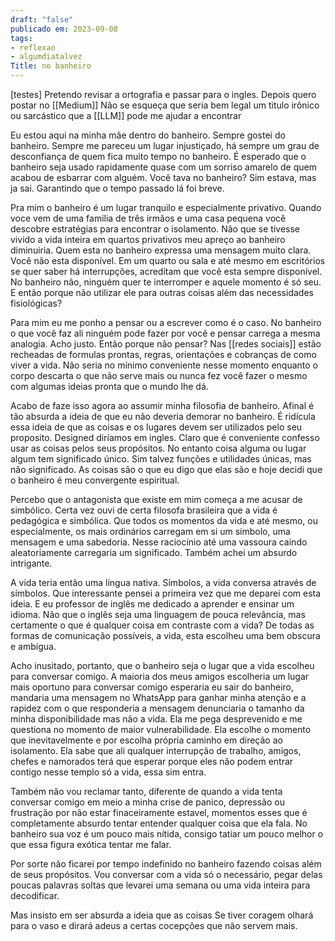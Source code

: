 ```yaml
---
draft: "false"
publicado em: 2023-09-08
tags:
- reflexao
- algumdiatalvez
Title: no banheiro
---
```

[testes]
Pretendo revisar a ortografia e passar para o ingles. Depois quero postar no \[\[Medium\]\]
Não se esqueça que seria bem legal um titulo irônico ou sarcástico que a \[\[LLM\]\] pode me ajudar a encontrar

Eu estou aqui na minha mãe dentro do banheiro. Sempre gostei do banheiro. Sempre me pareceu um lugar injustiçado, há sempre um grau de desconfiança de quem fica muito tempo no banheiro. É esperado que o banheiro seja usado rapidamente quase com um sorriso amarelo de quem acabou de esbarrar com alguém. Você tava no banheiro? Sim estava, mas ja sai. Garantindo que o tempo passado lá foi breve.

Pra mim o banheiro é um lugar tranquilo e especialmente privativo. Quando voce vem de uma familia de três irmãos e uma casa pequena você descobre estratégias para encontrar o isolamento. Não que se tivesse vivido a vida inteira em quartos privativos meu apreço ao banheiro diminuiria. Quem esta no banheiro expressa uma mensagem muito clara. Você não esta disponível. Em um quarto ou sala e até mesmo em escritórios se quer saber há interrupções, acreditam que você esta sempre disponível. No banheiro não, ninguém quer te interromper e aquele momento é só seu. E então porque não utilizar ele para outras coisas além das necessidades fisiológicas?

Para mim eu me ponho a pensar ou a escrever como é o caso. No banheiro o que você faz ali ninguém pode fazer por você e pensar carrega a mesma analogia. Acho justo. Então porque não pensar? Nas \[\[redes sociais\]\] estão recheadas de formulas prontas, regras, orientações e cobranças de como viver a vida. Não seria no mínimo conveniente nesse momento enquanto o corpo descarta o que não serve mais ou nunca fez você fazer o mesmo com algumas ideias pronta que o mundo lhe dá.

Acabo de faze isso agora ao assumir minha filosofia de banheiro. Afinal é tão absurda a ideia de que eu não deveria demorar no banheiro. É ridícula essa ideia de que as coisas e os lugares devem ser utilizados pelo seu proposito. Designed diríamos em ingles. Claro que é conveniente confesso usar as coisas pelos seus propósitos. No entanto coisa alguma ou lugar algum tem significado único. Sim talvez funções e utilidades únicas, mas não significado. As coisas são o que eu digo que elas são e hoje decidi que o banheiro é meu convergente espiritual.

Percebo que o antagonista que existe em mim começa a me acusar de simbólico. Certa vez ouvi de certa filosofa brasileira que a vida é pedagógica e simbólica. Que todos os momentos da vida e até mesmo, ou especialmente, os mais ordinários carregam em si um símbolo, uma mensagem e uma sabedoria. Nesse raciocínio até uma vassoura caindo aleatoriamente carregaria um significado. Também achei um absurdo intrigante.

A vida teria então uma língua nativa. Símbolos, a vida conversa através de símbolos. Que interessante pensei a primeira vez que me deparei com esta ideia. E eu professor de inglês me dedicado a aprender e ensinar um idioma. Não que o inglês seja uma linguagem de pouca relevância, mas certamente o que é qualquer coisa em contraste com a vida? De todas as formas de comunicação possíveis, a vida, esta escolheu uma bem obscura e ambígua.

Acho inusitado, portanto, que o banheiro seja o lugar que a vida escolheu para conversar comigo. A maioria dos meus amigos escolheria um lugar mais oportuno para conversar comigo esperaria eu sair do banheiro, mandaria uma mensagem no WhatsApp para ganhar minha atenção e a rapidez com o que responderia a mensagem denunciaria o tamanho da minha disponibilidade mas não a vida. Ela me pega desprevenido e me questiona no momento de maior vulnerabilidade. Ela escolhe o momento que inevitavelmente e por escolha própria caminho em direção ao isolamento. Ela sabe que ali qualquer interrupção de trabalho, amigos, chefes e namorados terá que esperar porque eles não podem entrar contigo nesse templo só a vida, essa sim entra.

Também não vou reclamar tanto, diferente de quando a vida tenta conversar comigo em meio a minha crise de panico, depressão ou frustração por não estar finaceiramente estavel, momentos esses que é completamente absurdo tentar entender qualquer coisa que ela fala. No banheiro sua voz é um pouco mais nítida, consigo tatiar um pouco melhor o que essa figura exótica tentar me falar.

Por sorte não ficarei por tempo indefinido no banheiro fazendo coisas além de seus propósitos. Vou conversar com a vida só o necessário, pegar delas poucas palavras soltas que levarei uma semana ou uma vida inteira para decodificar.

Mas insisto em ser absurda a ideia que as coisas Se tiver coragem olhará para o vaso e dirará adeus a certas cocepções que não servem mais.
